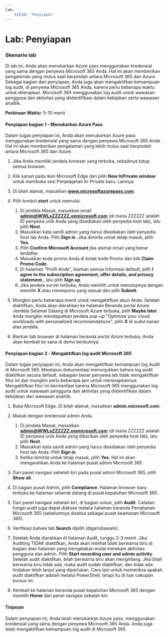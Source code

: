 ```yaml
---
lab:
    title: 'Penyiapan'
---
```


# Lab: Penyiapan

### Skenario lab

Di lab ini, Anda akan menukarkan Azure pass menggunakan kredensial yang sama dengan penyewa Microsoft 365 Anda.  Hal ini akan memberikan pengalaman yang mulus saat berpindah antara Microsoft 365 dan Azure. Sebagai bagian dari penyiapan, Anda juga akan mengaktifkan kemampuan log audit, di penyewa Microsoft 365 Anda, karena perlu beberapa waktu untuk diterapkan. Microsoft 365 menggunakan log audit untuk wawasan pengguna dan aktivitas yang diidentifikasi dalam kebijakan serta wawasan analitik.

**Perkiraan Waktu**: 5-10 menit

#### Penyiapan bagian 1 - Menukarkan Azure Pass
Dalam tugas penyiapan ini, Anda akan menukarkan Azure pass menggunakan kredensial yang sama dengan penyewa Microsoft 365 Anda.  Hal ini akan memberikan pengalaman yang lebih mulus saat berpindah antara Microsoft 365 dan Azure.

1. Jika Anda memiliki jendela browser yang terbuka, sebaiknya tutup semua browser.

1. Klik kanan pada ikon Microsoft Edge dan pilih **New InPrivate window** untuk membuka sesi Penjelajahan In-Private baru. Lainnya 

1. Di bilah alamat, masukkan **www.microsoftazurepass.com**.  

1. Pilih tombol **start** untuk memulai.

    1. Di jendela Masuk, masukkan email **admin@WWLxZZZZZZ.onmicrosoft.com** (di mana ZZZZZZ adalah ID penyewa unik Anda yang disediakan oleh penyedia host lab), lalu pilih **Next**.
    1. Masukkan kata sandi admin yang harus disediakan oleh penyedia host lab Anda. Pilih **Sign in**. Jika diminta untuk tetap masuk, pilih **Yes**.
    1. Pilih **Confirm Microsoft Account** jika alamat email yang benar terdaftar.
    1. Masukkan kode promo Anda di kotak kode Promo dan klik **Claim Promo Code**.  
    1. Di halaman "Profil Anda", biarkan semua informasi default, pilih **I agree to the subscription agreement, offer details, and privacy statement.**, lalu pilih **Sign up**.
    1. Jika jendela survei terbuka, Anda memilih untuk menutupnya dengan memilih **X** atau merespons yang sesuai dan pilih **Submit**.

1. Mungkin perlu beberapa menit untuk mengaktifkan akun Anda.  Setelah diaktifkan, Anda akan diarahkan ke halaman Beranda portal Azure. Jendela Selamat Datang di Microsoft Azure terbuka, pilih **Maybe later** . Anda mungkin mendapatkan jendela pop-up "Optimize your cloud workloads with personalized recommendations", pilih **X** di sudut kanan atas jendela.

1. Biarkan tab browser di halaman beranda portal Azure terbuka, Anda akan kembali ke sana di demo berikutnya.

#### Penyiapan bagian 2 - Mengaktifkan log audit Microsoft 365
Dalam tugas penyiapan ini, Anda akan mengaktifkan kemampuan log Audit di Microsoft 365.  Meskipun dokumentasi menunjukkan bahwa log audit diaktifkan secara default, sebagian besar penyewa lab tidak mengaktifkan fitur ini dan mungkin perlu beberapa jam untuk menerapkannya.  Mengaktifkan fitur ini bermanfaat karena Microsoft 365 menggunakan log audit untuk wawasan pengguna dan aktivitas yang diidentifikasi dalam kebijakan dan wawasan analitik.

1. Buka Microsoft Edge. Di bilah alamat, masukkan **admin.microsoft.com**.

1. Masuk dengan kredensial admin Anda.
    1. Di jendela Masuk, masukkan **admin@WWLxZZZZZZ.onmicrosoft.com** (di mana ZZZZZZ adalah ID penyewa unik Anda yang diberikan oleh penyedia host lab), lalu pilih **Next**.
    1. Masukkan kata sandi admin yang harus disediakan oleh penyedia host lab Anda. Pilih **Sign in**.
    1. Ketika diminta untuk tetap masuk, pilih **Yes**. Hal ini akan mengarahkan Anda ke halaman pusat admin Microsoft 365.

1. Dari panel navigasi sebelah kiri pada pusat admin Microsoft 365, pilih **Show all**.

1. Di bagian pusat Admin, pilih **Compliance**.  Halaman browser baru terbuka ke halaman selamat datang di pusat kepatuhan Microsoft 365.  

1. Dari panel navigasi sebelah kiri, di bagian solusi, pilih **Audit**.  Catatan: fungsi audit juga dapat diakses melalui halaman beranda Pertahanan Microsoft 365 (sebelumnya disebut sebagai pusat keamanan Microsoft 365).

1. Verifikasi bahwa tab **Search** dipilih (digarisbawahi).

1. Setelah Anda diarahkan di halaman Audit, tunggu 2-3 menit.  Jika Auditing TIDAK diaktifkan, Anda akan melihat bilah berwarna biru di bagian atas halaman yang mengatakan mulai merekam aktivitas pengguna dan admin.  Pilih **Start recording user and admin activity**.  Setelah audit diaktifkan, bilah berwarna biru akan menghilang.  Jika bilah berwarna biru tidak ada, maka audit sudah diaktifkan, dan tidak ada tindakan lebih lanjut yang diperlukan.  Cara lain untuk memeriksa apakah audit diaktifkan adalah melalui PowerShell, tetapi itu di luar cakupan kursus ini.

1. Kembali ke halaman beranda pusat kepatuhan Microsoft 365 dengan memilih **Home** dari panel navigasi sebelah kiri.

#### Tinjauan

Dalam penyiapan ini, Anda telah menukarkan Azure pass, menggunakan kredensial yang sama dengan penyewa Microsoft 365 Anda.  Anda juga telah mengaktifkan kemampuan log audit di Microsoft 365.